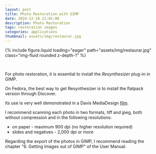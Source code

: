 ```yaml
---
layout: post
title: Photo Restoration with GIMP
date: 2024-12-18 21:01:00
description: Photo Restoration
tags: restoration images
categories: applications
thumbnail: assets/img/restaurar.jpg
---
```


<div class="row mt-3">
    <div class="col-sm mt-3 mt-md-0">
        {% include figure.liquid loading="eager" path="assets/img/restaurar.jpg" class="img-fluid rounded z-depth-1" %}
    </div>
</div>

&nbsp;

For photo restoration, it is essential to install the _Resynthesizer_ plug-in in GIMP.

On Fedora, the best way to get Resynthesizer is to install the flatpack version through Discover.

Its use is very well demonstrated in a Davis MediaDesign [film](https://daviesmediadesign.com/video-tutorials/gimp-2-10-tutorial-restore-and-repair-old-photos-with-severe-damage/).

I recommend scanning each photo in two formats, tiff and jpeg, both without compression and in the following resolutions:

- on paper - maximum 900 dpi (no higher resolution required)
- slides and negatives - 2,000 dpi or more

Regarding the export of the photos in GIMP, I recommend reading the chapter "6. Getting Images out of GIMP" of the User Manual.
